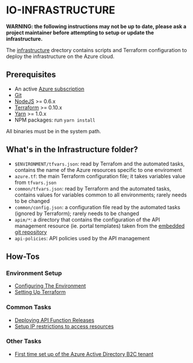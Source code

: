 # IO-INFRASTRUCTURE

**WARNING: the following instructions may not be up to date, please ask
a project maintainer before attempting to setup or update the
infrastructure.**

The
[infrastructure](https://github.com/teamdigitale/io-infrastructure/tree/master/infrastructure)
drectory contains scripts and Terraform configuration to deploy the
infrastructure on the Azure cloud.

## Prerequisites

* An active [Azure subscription](https://azure.microsoft.com/en-us/free)
* [Git](https://git-scm.com/)
* [NodeJS](https://nodejs.org/it/) >= 0.6.x
* [Terraform](https://terraform.io) >= 0.10.x
* [Yarn](https://yarnpkg.com) >= 1.0.x
* NPM packages: run `yarn install`

All binaries must be in the system path.

## What's in the Infrastructure folder?

* `$ENVIRONMENT/tfvars.json`: read by Terrafom and the automated tasks, contains the name of the Azure resources specific to one enviroment
* `azure.tf`: the main Terraform configuration file; it takes variables value from `tfvars.json`
* `common/tfvars.json`: read by Terraform and the automated tasks, contains values for variables common to all environments; rarely needs to be changed
* `common/config.json`: a configuration file read by the automated tasks (ignored by Terraform); rarely needs to be changed
* `apim/*`: a directory that contains the configuration of the API management resource (ie. portal templates) taken from the [embedded git repository](https://docs.microsoft.com/en-us/azure/api-management/api-management-configuration-repository-git)
* `api-policies`: API policies used by the API management

## How-Tos

### Environment Setup

* [Configuring The Environment](docs/environment-setup.md)
* [Setting Up Terraform](docs/terraform-setup.md)

### Common Tasks

* [Deploying API Function Releases](docs/api-functions-deploy.md)
* [Setup IP restrictions to access resources](docs/scripts-howto.md)

### Other Tasks

* [First time set up of the Azure Active Directory B2C tenant](docs/azure-initial-setup.md)
